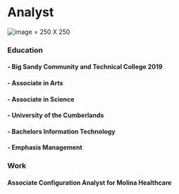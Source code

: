 # Analyst

![image](https://github.com/lisajusticehall/lisajusticehall.github.io/assets/146501861/3377f250-ee68-4c88-bf2f-bfd30e2f5dc6) = 250 X 250
### Education
#### - Big Sandy Community and Technical College 2019
 #### - Associate in Arts
 #### - Associate in Science

#### - University of the Cumberlands
 #### - Bachelors Information Technology
 #### - Emphasis Management

### Work
 #### Associate Configuration Analyst for Molina Healthcare
